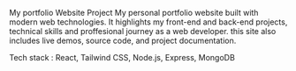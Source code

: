 My portfolio Website Project
My personal portfolio website built with modern web technologies. It highlights my front-end and back-end projects, technical skills and proffesional journey as a web developer. this site also includes live demos, source code, and project documentation.

Tech stack : React, Tailwind CSS, Node.js, Express, MongoDB
